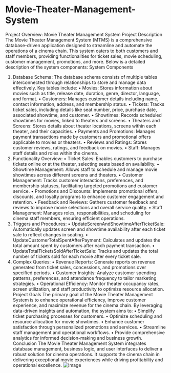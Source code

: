 # Movie-Theater-Management-System
Project Overview: Movie Theater Management System
Project Description
The Movie Theater Management System (MTMS) is a comprehensive database-driven application designed to streamline and automate the operations of a cinema chain. This system caters to both customers and staff members, providing functionalities for ticket sales, movie scheduling, customer management, promotions, and more. Below is a detailed description of the system components:
System Components
1.	Database Schema: The database schema consists of multiple tables interconnected through relationships to store and manage data effectively. Key tables include:
•	Movies: Stores information about movies such as title, release date, duration, genre, director, language, and format.
•	Customers: Manages customer details including name, contact information, address, and membership status.
•	Tickets: Tracks ticket sales, including details like seat number, price, purchase date, associated showtime, and customer.
•	Showtimes: Records scheduled showtimes for movies, linked to theaters and screens.
•	Theaters and Screens: Stores details about theater locations, screens within each theater, and their capacities.
•	Payments and Promotions: Manages payment transactions made by customers and promotional offers applicable to movies or theaters.
•	Reviews and Ratings: Stores customer reviews, ratings, and feedback on movies.
•	Staff: Manages staff details and roles within the cinema.
2.	Functionality Overview:
•	Ticket Sales: Enables customers to purchase tickets online or at the theater, selecting seats based on availability.
•	Showtime Management: Allows staff to schedule and manage movie showtimes across different screens and theaters.
•	Customer Management: Tracks customer interactions, preferences, and membership statuses, facilitating targeted promotions and customer service.
•	Promotions and Discounts: Implements promotional offers, discounts, and loyalty programs to enhance customer engagement and retention.
•	Feedback and Reviews: Gathers customer feedback and reviews to improve movie selections and overall service quality.
•	Staff Management: Manages roles, responsibilities, and scheduling for cinema staff members, ensuring efficient operations.
3.	Triggers and Procedures:
•	UpdateScreenAndShowtimeAfterTicketSale: Automatically updates screen and showtime availability after each ticket sale to reflect changes in seating.
•	UpdateCustomerTotalSpentAfterPayment: Calculates and updates the total amount spent by customers after each payment transaction.
•	UpdateTotalTicketsSoldAfterTicketSale: Tracks and updates the total number of tickets sold for each movie after every ticket sale.
4.	Complex Queries:
•	Revenue Reports: Generate reports on revenue generated from ticket sales, concessions, and promotions over specified periods.
•	Customer Insights: Analyze customer spending patterns, preferences, and attendance frequency to tailor marketing strategies.
•	Operational Efficiency: Monitor theater occupancy rates, screen utilization, and staff productivity to optimize resource allocation.
Project Goals
The primary goal of the Movie Theater Management System is to enhance operational efficiency, improve customer experience, and maximize revenue for the cinema chain. By leveraging data-driven insights and automation, the system aims to:
•	Simplify ticket purchasing processes for customers.
•	Optimize scheduling and resource allocation for movie showtimes.
•	Enhance customer satisfaction through personalized promotions and services.
•	Streamline staff management and operational workflows.
•	Provide comprehensive analytics for informed decision-making and business growth.
Conclusion
The Movie Theater Management System integrates database management, business logic, and user interfaces to deliver a robust solution for cinema operations. It supports the cinema chain in delivering exceptional movie experiences while driving profitability and operational excellence.
![image](https://github.com/user-attachments/assets/f206d348-3741-44b2-ada0-56ebcb96154e)
